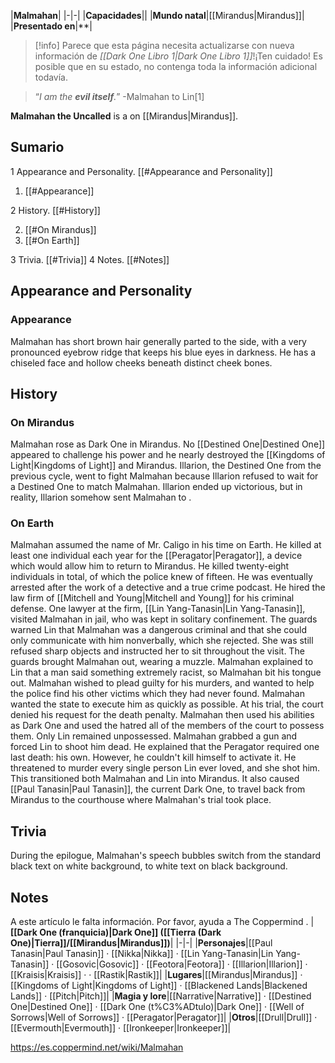 |**Malmahan**|
|-|-|
|**Capacidades**||
|**Mundo natal**|[[Mirandus\|Mirandus]]|
|**Presentado en**|**|

> [!info] Parece que esta página necesita actualizarse con nueva información de *[[Dark One Libro 1\|Dark One Libro 1]]*!¡Ten cuidado! Es posible que en su estado, no contenga toda la información adicional todavía.

>“*I am the **evil itself**.*”
\-Malmahan to Lin[1]


**Malmahan the Uncalled** is a  on [[Mirandus\|Mirandus]].

## Sumario

1 Appearance and Personality. [[#Appearance and Personality]] 

1. [[#Appearance]] 


2 History. [[#History]] 

2. [[#On Mirandus]] 
2. [[#On Earth]] 


3 Trivia. [[#Trivia]] 
4 Notes. [[#Notes]] 


## Appearance and Personality
### Appearance
Malmahan has short brown hair generally parted to the side, with a very pronounced eyebrow ridge that keeps his blue eyes in darkness. He has a chiseled face and hollow cheeks beneath distinct cheek bones.

## History
### On Mirandus
Malmahan rose as Dark One in Mirandus. No [[Destined One\|Destined One]] appeared to challenge his power and he nearly destroyed the [[Kingdoms of Light\|Kingdoms of Light]] and Mirandus. Illarion, the Destined One from the previous cycle, went to fight Malmahan because Illarion refused to wait for a Destined One to match Malmahan. Illarion ended up victorious, but in reality, Illarion somehow sent Malmahan to .

### On Earth
Malmahan assumed the name of Mr. Caligo in his time on Earth. He killed at least one individual each year for the [[Peragator\|Peragator]], a device which would allow him to return to Mirandus. He killed twenty-eight individuals in total, of which the police knew of fifteen. He was eventually arrested after the work of a detective and a true crime podcast. He hired the law firm of [[Mitchell and Young\|Mitchell and Young]] for his criminal defense. One lawyer at the firm, [[Lin Yang-Tanasin\|Lin Yang-Tanasin]], visited Malmahan in jail, who was kept in solitary confinement. The guards warned Lin that Malmahan was a dangerous criminal and that she could only communicate with him nonverbally, which she rejected. She was still refused sharp objects and instructed her to sit throughout the visit. The guards brought Malmahan out, wearing a muzzle. Malmahan explained to Lin that a man said something extremely racist, so Malmahan bit his tongue out. Malmahan wished to plead guilty for his murders, and wanted to help the police find his other victims which they had never found. Malmahan wanted the state to execute him as quickly as possible.
At his trial, the court denied his request for the death penalty. Malmahan then used his abilities as Dark One and used the hatred all of the members of the court to possess them. Only Lin remained unpossessed. Malmahan grabbed a gun and forced Lin to shoot him dead. He explained that the Peragator required one last death: his own. However, he couldn't kill himself to activate it. He threatened to murder every single person Lin ever loved, and she shot him. This transitioned both Malmahan and Lin into Mirandus. It also caused [[Paul Tanasin\|Paul Tanasin]], the current Dark One, to travel back from Mirandus to the courthouse where Malmahan's trial took place.

## Trivia
During the epilogue, Malmahan's speech bubbles switch from the standard black text on white background, to white text on black background.
## Notes

A este artículo le falta información. Por favor, ayuda a The Coppermind .
|**[[Dark One (franquicia)\|Dark One]] ([[Tierra (Dark One)\|Tierra]]/[[Mirandus\|Mirandus]])**|
|-|-|
|**Personajes**|[[Paul Tanasin\|Paul Tanasin]] · [[Nikka\|Nikka]] · [[Lin Yang-Tanasin\|Lin Yang-Tanasin]] · [[Gosovic\|Gosovic]] · [[Feotora\|Feotora]] · [[Illarion\|Illarion]] · [[Kraisis\|Kraisis]] ·  · [[Rastik\|Rastik]]|
|**Lugares**|[[Mirandus\|Mirandus]] · [[Kingdoms of Light\|Kingdoms of Light]] · [[Blackened Lands\|Blackened Lands]] · [[Pitch\|Pitch]]|
|**Magia y lore**|[[Narrative\|Narrative]] · [[Destined One\|Destined One]] · [[Dark One (t%C3%ADtulo)\|Dark One]] · [[Well of Sorrows\|Well of Sorrows]] · [[Peragator\|Peragator]]|
|**Otros**|[[Drull\|Drull]] · [[Evermouth\|Evermouth]] · [[Ironkeeper\|Ironkeeper]]|



https://es.coppermind.net/wiki/Malmahan